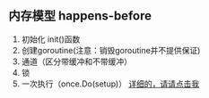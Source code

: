 ## 内存模型  happens-before
1. 初始化  init()函数
2. 创建goroutine(注意：销毁goroutine并不提供保证)
3. 通道（区分带缓冲和不带缓冲）
4. 锁
5. 一次执行（once.Do(setup)）
[详细的，请请点击我](https://blog.csdn.net/zhailuxu/article/details/88085864)
